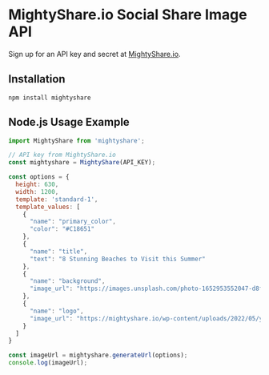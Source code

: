 # MightyShare.io Social Share Image API

Sign up for an API key and secret at [MightyShare.io](https://MightyShare.io).

## Installation

```
npm install mightyshare
```

## Node.js Usage Example

```js
import MightyShare from 'mightyshare';

// API key from MightyShare.io
const mightyshare = MightyShare(API_KEY);

const options = {
  height: 630,
  width: 1200,
  template: 'standard-1',
  template_values: [
    {
      "name": "primary_color",
      "color": "#C18651"
    },
    {
      "name": "title",
      "text": "8 Stunning Beaches to Visit this Summer"
    },
    {
      "name": "background",
      "image_url": "https://images.unsplash.com/photo-1652953552047-d8fe57042a3a?crop=entropy&cs=tinysrgb&fm=jpg&ixlib=rb-1.2.1&q=80&raw_url=true&ixid=MnwxMjA3fDB8MHxwaG90by1wYWdlfHx8fGVufDB8fHx8&auto=format&fit=crop&w=1800"
    },
    {
      "name": "logo",
      "image_url": "https://mightyshare.io/wp-content/uploads/2022/05/your-logo-mightyshare-1.png"
    }
  ]
}

const imageUrl = mightyshare.generateUrl(options);
console.log(imageUrl);
```
